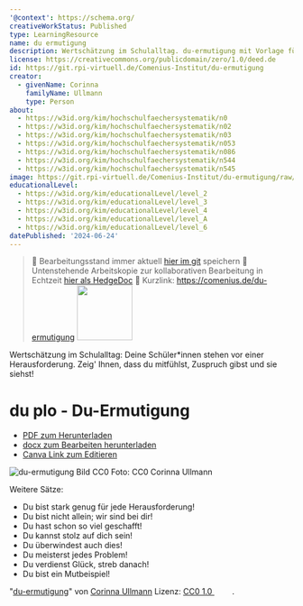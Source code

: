 ```yaml
---
'@context': https://schema.org/
creativeWorkStatus: Published
type: LearningResource
name: du ermutigung
description: Wertschätzung im Schulalltag. du-ermutigung mit Vorlage für Schokoriegel
license: https://creativecommons.org/publicdomain/zero/1.0/deed.de
id: https://git.rpi-virtuell.de/Comenius-Institut/du-ermutigung
creator:
  - givenName: Corinna
    familyName: Ullmann
    type: Person
about:
  - https://w3id.org/kim/hochschulfaechersystematik/n0
  - https://w3id.org/kim/hochschulfaechersystematik/n02
  - https://w3id.org/kim/hochschulfaechersystematik/n03
  - https://w3id.org/kim/hochschulfaechersystematik/n053
  - https://w3id.org/kim/hochschulfaechersystematik/n086
  - https://w3id.org/kim/hochschulfaechersystematik/n544
  - https://w3id.org/kim/hochschulfaechersystematik/n545
image: https://git.rpi-virtuell.de/Comenius-Institut/du-ermutigung/raw/branch/main/du-schaffst-das-uebersicht.jpg
educationalLevel:
  - https://w3id.org/kim/educationalLevel/level_2
  - https://w3id.org/kim/educationalLevel/level_3
  - https://w3id.org/kim/educationalLevel/level_4
  - https://w3id.org/kim/educationalLevel/level_A
  - https://w3id.org/kim/educationalLevel/level_6
datePublished: '2024-06-24'
---
```


> :floppy_disk:   Bearbeitungsstand immer aktuell [hier im git](https://git.rpi-virtuell.de/Comenius-Institut/du-ermutigung) speichern
> :memo: Untenstehende Arbeitskopie zur kollaborativen Bearbeitung in Echtzeit [hier als HedgeDoc](https://pad.gwdg.de/Yd16DZtORYyr6F3NZZ4drA?both)
> :link: Kurzlink: https://comenius.de/du-ermutigung
> <img src="https://git.rpi-virtuell.de/Comenius-Institut/du-ermutigung/raw/branch/main/qrcode.svg" style="height: 7em;  display: inline;"></img>

Wertschätzung im Schulalltag: Deine Schüler*innen stehen vor einer Herausforderung. Zeig' Ihnen, dass du mitfühlst, Zuspruch gibst und sie siehst!

# du plo - Du-Ermutigung
- [PDF zum Herunterladen](https://git.rpi-virtuell.de/Comenius-Institut/du-ermutigung/src/branch/main/schaffst%20das%21%21%21.pdf)
- [docx zum Bearbeiten herunterladen](https://git.rpi-virtuell.de/Comenius-Institut/du-ermutigung/raw/branch/main/schaffst%20das%21%21%21.docx)
- [Canva Link zum Editieren](https://www.canva.com/design/DAGHw9IoR_A/ec2fW0c-pjzzP7aNBm3fBg/edit?utm_content=DAGHw9IoR_A&utm_campaign=designshare&utm_medium=link2&utm_source=sharebutton)

![du-ermutigung Bild CC0](https://git.rpi-virtuell.de/Comenius-Institut/du-ermutigung/raw/branch/main/du-schaffst-das-uebersicht.jpg)
Foto: CC0 Corinna Ullmann

Weitere Sätze: 
* Du bist stark genug für jede Herausforderung!
* Du bist nicht allein; wir sind bei dir!
* Du hast schon so viel geschafft!
* Du kannst stolz auf dich sein!
* Du überwindest auch dies!
* Du meisterst jedes Problem!
* Du verdienst Glück, streb danach!
* Du bist ein Mutbeispiel!

<p class="attribution">"<a target="_blank" rel="noopener noreferrer" href="https://git.rpi-virtuell.de/Comenius-Institut/du-ermutigung">du-ermutigung</a>" von <a target="_blank" rel="noopener noreferrer" href="https://reliverse.social/@Colibri260">Corinna Ullmann</a> Lizenz: <a target="_blank" rel="noopener noreferrer" href="https://creativecommons.org/publicdomain/zero/1.0/deed.de">CC0 1.0 <img src="https://mirrors.creativecommons.org/presskit/icons/cc.svg" style="height: 1em; margin-right: 0.125em; display: inline;"></img><img src="https://mirrors.creativecommons.org/presskit/icons/zero.svg" style="height: 1em; margin-right: 0.125em; display: inline;"></img></a>.</p>